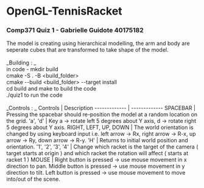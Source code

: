 # OpenGL-TennisRacket
### Comp371 Quiz 1 - Gabrielle Guidote 40175182

The model is creating using hierarchical modelling, the arm and body are seperate cubes that are transformed to take shape of the model. <br />
<br />
_Building : _ <br />
  in code - mkdir build  <br />
  cmake -S . -B <build_folder>  <br />
  cmake --build <build_folder> --target install  <br />
  cd build and make to build the code <br />
  ./quiz1 to run the code <br />
  <br />
_Controls : _
Controls  | Description
------------- | -------------
SPACEBAR  | Pressing the spacebar should re-position the model at a random location on the grid.
'a', 'd' | Key a → rotate left 5 degrees about Y axis, d → rotate right 5 degrees about Y axis.
RIGHT, LEFT, UP, DOWN | The world orientation is changed by using keyboard input i.e. left arrow → Rx, right arrow → R-x, up arrow → Ry, down arrow → R-y.
'H' | Returns to initial world position and orientation.
'1', '2', '3', '4' | Change which racket is the target of the camera ( target starts at origin ) and which racket the rotation will affect ( starts at racket 1 )
MOUSE | Right button is pressed → use mouse movement in x direction to pan. Middle button is pressed → use mouse movement in y direction to tilt. Left button is pressed → use mouse movement to move into/out of the scene.
